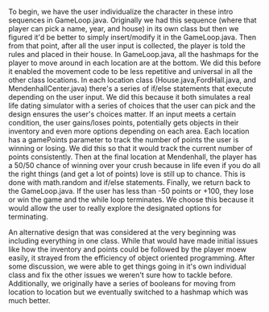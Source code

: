 To begin, we have the user individualize the character in these intro sequences in GameLoop.java. Originally we had this sequence (where that player can pick a name, year, and house) in its own class but then we figured it'd be better to simply insert/modify it in the GameLoop.java. Then from that point, after all the user input is collected, the player is told the rules and placed in their house. In GameLoop.java, all the hashmaps for the player to move around in each location are at the bottom. We did this before it enabled the movement code to be less repetitive and universal in all the other class locations. In each location class (House.java,FordHall.java, and MendenhallCenter.java) there's a series of if/else statements that execute depending on the user input. We did this because it both simulates a real life dating simulator with a series of choices that the user can pick and the design ensures the user's choices matter. If an input meets a certain condition, the user gains/loses points, potentially gets objects in their inventory and even more options depending on each area. Each location has a gamePoints parameter to track the number of points the user is winning or losing. We did this so that it would track the current number of points consistently. Then at the final location at Mendenhall, the player has a 50/50 chance of winning over your crush because in life even if you do all the right things (and get a lot of points) love is still up to chance. This is done with math.random and if/else statements. Finally, we return back to the GameLoop.java. If the user has less than -50 points or +100, they lose or win the game and the while loop terminates. We choose this because it would allow the user to really explore the designated options for terminating.	

An alternative design that was considered at the very beginning was including everything in one class. While that would have made initial issues like how the inventory and points could be followed by the player moew easily, it strayed from the efficiency of object oriented programming. After some discussion, we were able to get things going in it's own individual class and fix the other issues we weren't sure how to tackle before. Additionally, we originally have a series of booleans for moving from location to location but we eventually switched to a hashmap which was much better.
